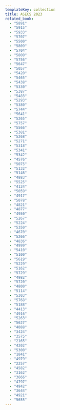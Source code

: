 ```yaml
---
templateKey: collection
title: ASECS 2023
related_book:
  - "5891"
  - "5915"
  - "5933"
  - "5707"
  - "5500"
  - "5809"
  - "5704"
  - "5800"
  - "5756"
  - "5647"
  - "5057"
  - "5420"
  - "5465"
  - "5438"
  - "5330"
  - "5387"
  - "5483"
  - "5293"
  - "5380"
  - "5744"
  - "5641"
  - "5265"
  - "5757"
  - "5566"
  - "5381"
  - "5268"
  - "5271"
  - "5318"
  - "5341"
  - "5342"
  - "4576"
  - "5075"
  - "5132"
  - "5146"
  - "4883"
  - "5525"
  - "4124"
  - "5059"
  - "4917"
  - "5078"
  - "4821"
  - "4877"
  - "4950"
  - "5267"
  - "5224"
  - "5350"
  - "4670"
  - "5266"
  - "4836"
  - "4999"
  - "5410"
  - "5100"
  - "5619"
  - "5229"
  - "5162"
  - "5729"
  - "4982"
  - "5720"
  - "4800"
  - "5114"
  - "5303"
  - "5768"
  - "5188"
  - "4413"
  - "4916"
  - "5263"
  - "5627"
  - "4088"
  - "3424"
  - "3575"
  - "2165"
  - "4202"
  - "5300"
  - "1841"
  - "4979"
  - "2257"
  - "4582"
  - "3162"
  - "3666"
  - "4797"
  - "4942"
  - "3644"
  - "4921"
  - "5655"
---
```


